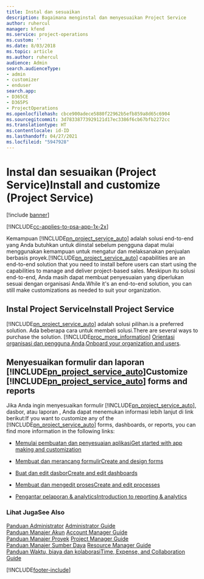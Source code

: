 ```yaml
---
title: Instal dan sesuaikan
description: Bagaimana menginstal dan menyesuaikan Project Service
author: ruhercul
manager: kfend
ms.service: project-operations
ms.custom: ''
ms.date: 8/03/2018
ms.topic: article
ms.author: ruhercul
audience: Admin
search.audienceType:
- admin
- customizer
- enduser
search.app:
- D365CE
- D365PS
- ProjectOperations
ms.openlocfilehash: cbce900adece5880f22962b5efb859a8d65c6904
ms.sourcegitcommit: 3d78338773929121d17ec3386f6cb67bfb2272cc
ms.translationtype: HT
ms.contentlocale: id-ID
ms.lasthandoff: 04/27/2021
ms.locfileid: "5947928"
---
```

# <a name="install-and-customize-project-service"></a><span data-ttu-id="37581-103">Instal dan sesuaikan (Project Service)</span><span class="sxs-lookup"><span data-stu-id="37581-103">Install and customize (Project Service)</span></span>

[!include [banner](../includes/psa-now-project-operations.md)]

[!INCLUDE[cc-applies-to-psa-app-1x-2x](../includes/cc-applies-to-psa-app-1x-2x.md)]

<span data-ttu-id="37581-104">Kemampuan [!INCLUDE[pn_project_service_auto](../includes/pn-project-service-auto.md)] adalah solusi end-to-end yang Anda butuhkan untuk diinstal sebelum pengguna dapat mulai menggunakan kemampuan untuk mengatur dan melaksanakan penjualan berbasis proyek.</span><span class="sxs-lookup"><span data-stu-id="37581-104">[!INCLUDE[pn_project_service_auto](../includes/pn-project-service-auto.md)] capabilities are an end-to-end solution that you need to install before users can start using the capabilities to manage and deliver project-based sales.</span></span> <span data-ttu-id="37581-105">Meskipun itu solusi end-to-end, Anda masih dapat membuat penyesuaian yang diperlukan sesuai dengan organisasi Anda.</span><span class="sxs-lookup"><span data-stu-id="37581-105">While it's an end-to-end solution, you can still make customizations as needed to suit your organization.</span></span>  
<!-- TODO: I expect to find the information on how to get and install this here. Please find that and add it here. Same for Project Service.--> 
  
## <a name="install-project-service"></a><span data-ttu-id="37581-106">Instal Project Service</span><span class="sxs-lookup"><span data-stu-id="37581-106">Install Project Service</span></span>  
 [!INCLUDE[pn_project_service_auto](../includes/pn-project-service-auto.md)] <span data-ttu-id="37581-107">adalah solusi pilihan.</span><span class="sxs-lookup"><span data-stu-id="37581-107">is a preferred solution.</span></span> <span data-ttu-id="37581-108">Ada beberapa cara untuk membeli solusi.</span><span class="sxs-lookup"><span data-stu-id="37581-108">There are several ways to purchase the solution.</span></span> [!INCLUDE[proc_more_information](../includes/proc-more-information.md)] <span data-ttu-id="37581-109">[Orientasi organisasi dan pengguna Anda](/dynamics365/customerengagement/on-premises/admin/onboard-your-organization-and-users-to-dynamics-365-online).</span><span class="sxs-lookup"><span data-stu-id="37581-109">[Onboard your organization and users](/dynamics365/customerengagement/on-premises/admin/onboard-your-organization-and-users-to-dynamics-365-online).</span></span>  
  
## <a name="customize-pn_project_service_auto-forms-and-reports"></a><span data-ttu-id="37581-110">Menyesuaikan formulir dan laporan [!INCLUDE[pn_project_service_auto](../includes/pn-project-service-auto.md)]</span><span class="sxs-lookup"><span data-stu-id="37581-110">Customize [!INCLUDE[pn_project_service_auto](../includes/pn-project-service-auto.md)] forms and reports</span></span>  
 <span data-ttu-id="37581-111">Jika Anda ingin menyesuaikan formulir [!INCLUDE[pn_project_service_auto](../includes/pn-project-service-auto.md)], dasbor, atau laporan , Anda dapat menemukan informasi lebih lanjut di link berikut:</span><span class="sxs-lookup"><span data-stu-id="37581-111">If you want to customize any of the [!INCLUDE[pn_project_service_auto](../includes/pn-project-service-auto.md)] forms, dashboards, or reports, you can find more information in the following links:</span></span>  
  
- [<span data-ttu-id="37581-112">Memulai pembuatan dan penyesuaian aplikasi</span><span class="sxs-lookup"><span data-stu-id="37581-112">Get started with app making and customization</span></span>](/dynamics365/customerengagement/on-premises/customize/getting-started-customization)  
  
- [<span data-ttu-id="37581-113">Membuat dan merancang formulir</span><span class="sxs-lookup"><span data-stu-id="37581-113">Create and design forms</span></span>](/dynamics365/customerengagement/on-premises/customize/create-design-forms)  
  
- [<span data-ttu-id="37581-114">Buat dan edit dasbor</span><span class="sxs-lookup"><span data-stu-id="37581-114">Create and edit dashboards</span></span>](/dynamics365/customerengagement/on-premises/customize/create-edit-dashboards)  
  
- [<span data-ttu-id="37581-115">Membuat dan mengedit proses</span><span class="sxs-lookup"><span data-stu-id="37581-115">Create and edit processes</span></span>](/dynamics365/customerengagement/on-premises/customize/guide-staff-through-common-tasks-processes)  
  
- [<span data-ttu-id="37581-116">Pengantar pelaporan & analytics</span><span class="sxs-lookup"><span data-stu-id="37581-116">Introduction to reporting & analytics</span></span>](/dynamics365/customerengagement/on-premises/analytics/reporting-analytics-with-dynamics-365)  
  
### <a name="see-also"></a><span data-ttu-id="37581-117">Lihat Juga</span><span class="sxs-lookup"><span data-stu-id="37581-117">See Also</span></span>  
 <span data-ttu-id="37581-118">[Panduan Administrator](../psa/admin-guide.md) </span><span class="sxs-lookup"><span data-stu-id="37581-118">[Administrator Guide](../psa/admin-guide.md) </span></span>  
 <span data-ttu-id="37581-119">[Panduan Manajer Akun](../psa/account-manager-guide.md) </span><span class="sxs-lookup"><span data-stu-id="37581-119">[Account Manager Guide](../psa/account-manager-guide.md) </span></span>  
 <span data-ttu-id="37581-120">[Panduan Manajer Proyek](../psa/project-manager-guide.md) </span><span class="sxs-lookup"><span data-stu-id="37581-120">[Project Manager Guide](../psa/project-manager-guide.md) </span></span>  
 <span data-ttu-id="37581-121">[Panduan Manajer Sumber Daya](../psa/resource-manager-guide.md) </span><span class="sxs-lookup"><span data-stu-id="37581-121">[Resource Manager Guide](../psa/resource-manager-guide.md) </span></span>  
 [<span data-ttu-id="37581-122">Panduan Waktu, biaya dan kolaborasi</span><span class="sxs-lookup"><span data-stu-id="37581-122">Time, Expense, and Collaboration Guide</span></span>](../psa/time-expense-collaboration-guide.md)


[!INCLUDE[footer-include](../includes/footer-banner.md)]